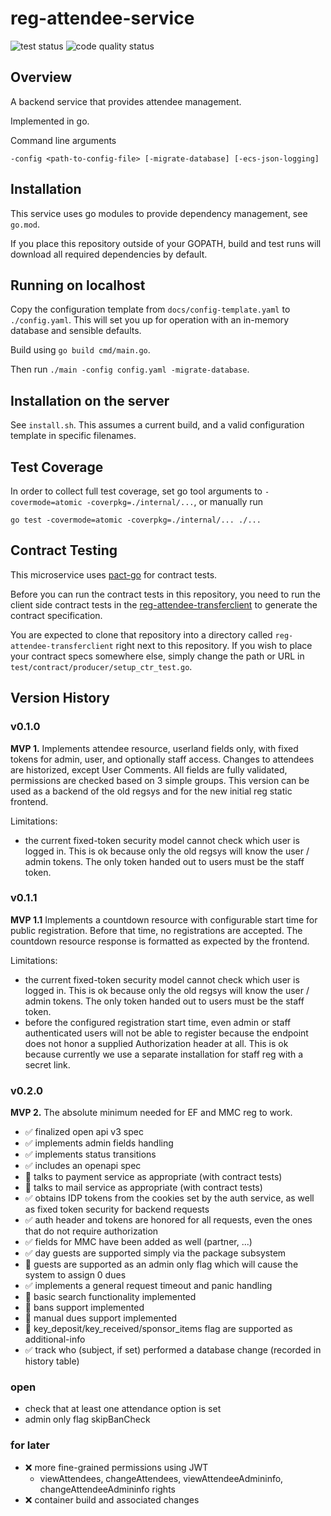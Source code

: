 # reg-attendee-service

<img src="https://github.com/eurofurence/reg-attendee-service/actions/workflows/go.yml/badge.svg" alt="test status"/>
<img src="https://github.com/eurofurence/reg-attendee-service/actions/workflows/codeql-analysis.yml/badge.svg" alt="code quality status"/>

## Overview

A backend service that provides attendee management.

Implemented in go.

Command line arguments
```
-config <path-to-config-file> [-migrate-database] [-ecs-json-logging]
```

## Installation

This service uses go modules to provide dependency management, see `go.mod`.

If you place this repository outside of your GOPATH, build and test runs will download all required 
dependencies by default. 

## Running on localhost

Copy the configuration template from `docs/config-template.yaml` to `./config.yaml`. This will set you up
for operation with an in-memory database and sensible defaults.

Build using `go build cmd/main.go`.

Then run `./main -config config.yaml -migrate-database`.

## Installation on the server

See `install.sh`. This assumes a current build, and a valid configuration template in specific filenames.

## Test Coverage

In order to collect full test coverage, set go tool arguments to `-covermode=atomic -coverpkg=./internal/...`,
or manually run
```
go test -covermode=atomic -coverpkg=./internal/... ./...
```

## Contract Testing

This microservice uses [pact-go](https://github.com/pact-foundation/pact-go#installation) for contract tests.

Before you can run the contract tests in this repository, you need to run the client side contract tests
in the [reg-attendee-transferclient](https://github.com/eurofurence/reg-attendee-transferclient) to generate
the contract specification. 

You are expected to clone that repository into a directory called `reg-attendee-transferclient`
right next to this repository. If you wish to place your contract specs somewhere else, simply change the
path or URL in `test/contract/producer/setup_ctr_test.go`.

## Version History

### v0.1.0

**MVP 1.** Implements attendee resource, userland fields only, with fixed tokens for admin, user, and optionally
staff access. Changes to attendees are historized, except User Comments. All fields are fully validated, permissions 
are checked based on 3 simple groups. This version can be used as a backend of the old regsys and for the new initial 
reg static frontend.

Limitations: 
 - the current fixed-token security model cannot check which user is logged in. This is ok because only the old 
   regsys will know the user / admin tokens. The only token handed out to users must be the staff token.

### v0.1.1

**MVP 1.1** Implements a countdown resource with configurable start time for public registration. Before that time,
no registrations are accepted. The countdown resource response is formatted as expected by the frontend.

Limitations: 
 - the current fixed-token security model cannot check which user is logged in. This is ok because only the old 
   regsys will know the user / admin tokens. The only token handed out to users must be the staff token.
 - before the configured registration start time, even admin or staff authenticated users will not be able to
   register because the endpoint does not honor a supplied Authorization header at all. This is ok because
   currently we use a separate installation for staff reg with a secret link.

### v0.2.0

**MVP 2.** The absolute minimum needed for EF and MMC reg to work.

 - ✅ finalized open api v3 spec
 - ✅ implements admin fields handling
 - ✅ implements status transitions
 - ✅ includes an openapi spec
 - 🚧 talks to payment service as appropriate (with contract tests)
 - 🚧 talks to mail service as appropriate (with contract tests)
 - ✅ obtains IDP tokens from the cookies set by the auth service, as well as fixed token security for backend requests
 - ✅ auth header and tokens are honored for all requests, even the ones that do not require authorization
 - ✅ fields for MMC have been added as well (partner, ...) 
 - ✅ day guests are supported simply via the package subsystem 
 - 🚧 guests are supported as an admin only flag which will cause the system to assign 0 dues
 - ✅ implements a general request timeout and panic handling
 - 🚧 basic search functionality implemented
 - 🚧 bans support implemented
 - 🚧 manual dues support implemented
 - 🚧 key_deposit/key_received/sponsor_items flag are supported as additional-info
 - ✅ track who (subject, if set) performed a database change (recorded in history table)

### open

  - check that at least one attendance option is set
  - admin only flag skipBanCheck

### for later

- ❌ more fine-grained permissions using JWT
  - viewAttendees, changeAttendees, viewAttendeeAdmininfo, changeAttendeeAdmininfo rights
- ❌ container build and associated changes

